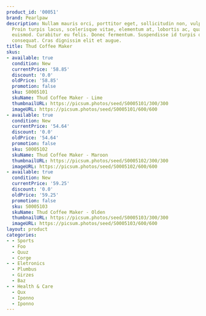 ```yaml
---
product_id: '00051'
brand: Pearlpaw
description: Nullam mauris orci, porttitor eget, sollicitudin non, vulputate id, risus.
  Proin turpis lacus, scelerisque vitae, elementum at, lobortis ac, quam. Suspendisse
  euismod. Curabitur eu felis. Donec fermentum. Suspendisse id turpis quis orci euismod
  consequat. Cras dignissim elit et augue.
title: Thud Coffee Maker
skus:
- available: true
  condition: New
  currentPrice: '58.85'
  discount: '0.0'
  oldPrice: '58.85'
  promotion: false
  sku: S0005101
  skuName: Thud Coffee Maker - Lime
  thumbnailURL: https://picsum.photos/seed/S0005101/300/300
  imageURL: https://picsum.photos/seed/S0005101/600/600
- available: true
  condition: New
  currentPrice: '54.64'
  discount: '0.0'
  oldPrice: '54.64'
  promotion: false
  sku: S0005102
  skuName: Thud Coffee Maker - Maroon
  thumbnailURL: https://picsum.photos/seed/S0005102/300/300
  imageURL: https://picsum.photos/seed/S0005102/600/600
- available: true
  condition: New
  currentPrice: '59.25'
  discount: '0.0'
  oldPrice: '59.25'
  promotion: false
  sku: S0005103
  skuName: Thud Coffee Maker - Olden
  thumbnailURL: https://picsum.photos/seed/S0005103/300/300
  imageURL: https://picsum.photos/seed/S0005103/600/600
layout: product
categories:
- - Sports
  - Foo
  - Quuz
  - Corge
- - Eletronics
  - Plumbus
  - Girzes
  - Baz
- - Health & Care
  - Qux
  - Iponno
  - Iponno
---
```

